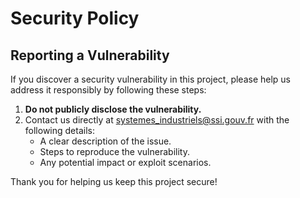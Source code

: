 # Security Policy

## Reporting a Vulnerability

If you discover a security vulnerability in this project, please help us address it responsibly by following these steps:

1. **Do not publicly disclose the vulnerability.**
2. Contact us directly at [systemes_industriels@ssi.gouv.fr](mailto:systemes_industriels@ssi.gouv.fr) with the following details:
   - A clear description of the issue.
   - Steps to reproduce the vulnerability.
   - Any potential impact or exploit scenarios.

Thank you for helping us keep this project secure!